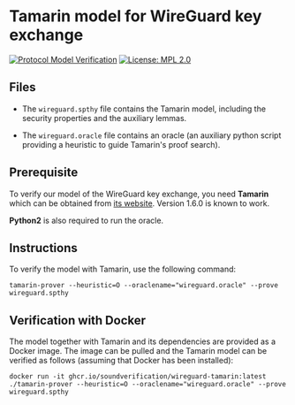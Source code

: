# Tamarin model for WireGuard key exchange
[![Protocol Model Verification](https://github.com/soundverification/wireguard/actions/workflows/model.yml/badge.svg?branch=main)](https://github.com/soundverification/wireguard/actions/workflows/model.yml?query=branch%3Amain)
[![License: MPL 2.0](https://img.shields.io/badge/License-MPL%202.0-brightgreen.svg)](../LICENSE)


## Files

- The `wireguard.spthy` file contains the Tamarin model, including the security properties and the auxiliary lemmas.

- The `wireguard.oracle` file contains an oracle (an auxiliary python script providing a heuristic to guide Tamarin's proof search).


## Prerequisite

To verify our model of the WireGuard key exchange, you need **Tamarin**
which can be obtained from [its website](https://tamarin-prover.github.io).
Version 1.6.0 is known to work.

**Python2** is also required to run the oracle.



## Instructions

To verify the model with Tamarin, use the following command:

`tamarin-prover --heuristic=O --oraclename="wireguard.oracle" --prove wireguard.spthy`


## Verification with Docker
The model together with Tamarin and its dependencies are provided as a Docker image.
The image can be pulled and the Tamarin model can be verified as follows (assuming that Docker has been installed):
```
docker run -it ghcr.io/soundverification/wireguard-tamarin:latest ./tamarin-prover --heuristic=O --oraclename="wireguard.oracle" --prove wireguard.spthy
```
